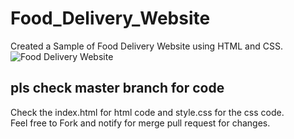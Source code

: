 # Food_Delivery_Website
Created a Sample of Food Delivery Website using HTML and CSS.
![Food Delivery Website](https://user-images.githubusercontent.com/106434904/183282483-d7b6b352-1bdc-4f90-a302-2c4490280e4b.png)
<h2>pls check master branch for code</h2>
Check the index.html for html code and style.css for the css code.<br>
Feel free to Fork and notify for merge pull request for changes.<br>
